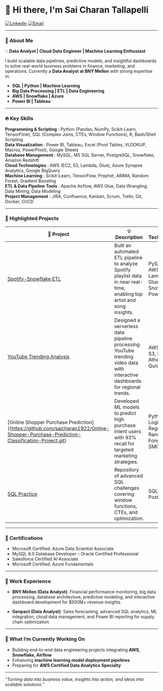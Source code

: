 # 👋 Hi there, I'm Sai Charan Tallapelli

[![LinkedIn](https://img.shields.io/badge/LinkedIn-blue?style=flat&logo=linkedin&logoColor=white)](https://www.linkedin.com/in/tallapellisai/)
[![Email](https://img.shields.io/badge/Email-saicharan1922@gmail.com-blue)](mailto:saicharan1922@gmail.com)

---

### 🎯 **About Me**

💡 **Data Analyst | Cloud Data Engineer | Machine Learning Enthusiast**

I build scalable data pipelines, predictive models, and insightful dashboards to solve real-world business problems in finance, marketing, and operations. Currently a **Data Analyst at BNY Mellon** with strong expertise in:

- **SQL | Python | Machine Learning**
- **Big Data Processing | ETL | Data Engineering**
- **AWS | Snowflake | Azure**
- **Power BI | Tableau**

---

### 🔥 **Key Skills**

**Programming & Scripting** : Python (Pandas, NumPy, Scikit-Learn, TensorFlow), SQL (Complex Joins, CTEs, Window Functions), R, Bash/Shell Scripting  
**Data Visualization** : Power BI, Tableau, Excel (Pivot Tables, VLOOKUP, Macros, PowerPivot), Google Sheets  
**Database Management** : MySQL, MS SQL Server, PostgreSQL, Snowflake, Amazon Redshift  
**Cloud Technologies** : AWS (EC2, S3, Lambda, Glue), Azure Synapse Analytics, Google BigQuery  
**Machine Learning** : Scikit-Learn, TensorFlow, Prophet, ARIMA, Random Forest, Gradient Boosting  
**ETL & Data Pipeline Tools** : Apache Airflow, AWS Glue, Data Wrangling, Data Mining, Data Modeling  
**Project Management** : JIRA, Confluence, Kanban, Scrum, Trello, Git, Docker, CI/CD

---

### 🚀 **Highlighted Projects**

| 🔗 Project | 💡 Description | ⚙️ Technologies |
|------------|----------------|----------------|
| [Spotify-Snowflake ETL](https://github.com/saicharan1922/Spotify-Snowflake-ETL-Cloud-Based-Playlist-Analytics.git) | Built an automated ETL pipeline to analyze Spotify playlist data in near real-time, enabling top artist and song insights. | PySpark, AWS Lambda, Glue, Snowflake, Power BI |
| [YouTube Trending Analysis](https://github.com/saicharan1922/YouTube-Trending-Analysis-Cloud-Data-Engineering-Project.git) | Designed a serverless data pipeline processing YouTube trending video data with interactive dashboards for regional trends. | AWS Glue, S3, Lambda, Athena, QuickSight |
| [Online Shopper Purchase Prediction]((https://github.com/saicharan1922/Online-Shopper-Purchase-Prediction-Classification-Project.git) | Developed ML models to predict high purchase intent users with 93% recall for targeted marketing strategies. | Python, Logistic Regression, Random Forest, SMOTE |
| [SQL Practice](https://github.com/saicharan1922/SQL-Practice) | Repository of advanced SQL challenges covering window functions, CTEs, and optimization. | SQL Server, PostgreSQL |

---

### 📜 **Certifications**

- Microsoft Certified: Azure Data Scientist Associate
- MySQL 8.0 Database Developer – Oracle Certified Professional
- Salesforce Certified AI Associate
- Microsoft Certified: Azure Fundamentals

---

### 💼 **Work Experience**

- **BNY Mellon (Data Analyst)**: Financial performance monitoring, big data processing, database architecture, predictive modeling, and interactive dashboard development for $500M+ revenue insights.

- **Genpact (Data Analyst)**: Sales forecasting, advanced SQL analytics, ML integration, cloud data management, and Power BI reporting for supply chain optimization.

---

### 🎯 **What I’m Currently Working On**

- Building end-to-end data engineering projects integrating **AWS, Snowflake, Airflow**  
- Enhancing **machine learning model deployment pipelines**  
- Preparing for **AWS Certified Data Analytics Specialty**

---


_“Turning data into business value, insights into action, and ideas into scalable solutions.”_

